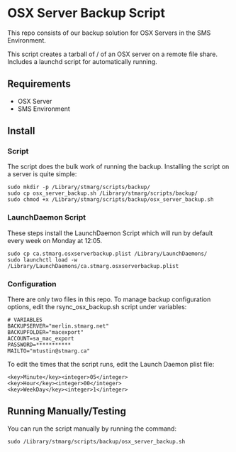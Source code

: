 # OSX Server Backup Script
This repo consists of our backup solution for OSX Servers in the SMS Environment.

This script creates a tarball of / of an OSX server on a remote file share. Includes a launchd script for automatically running.

## Requirements

* OSX Server
* SMS Environment

## Install

### Script

The script does the bulk work of running the backup.
Installing the script on a server is quite simple:

```
sudo mkdir -p /Library/stmarg/scripts/backup/
sudo cp osx_server_backup.sh /Library/stmarg/scripts/backup/
sudo chmod +x /Library/stmarg/scripts/backup/osx_server_backup.sh
```

### LaunchDaemon Script

These steps install the LaunchDaemon Script which will run by default every week on Monday at 12:05.

```
sudo cp ca.stmarg.osxserverbackup.plist /Library/LaunchDaemons/
sudo launchctl load -w /Library/LaunchDaemons/ca.stmarg.osxserverbackup.plist
```

### Configuration 

There are only two files in this repo. To manage backup configuration options, edit the rsync_osx_backup.sh script under variables:

```
# VARIABLES
BACKUPSERVER="merlin.stmarg.net"
BACKUPFOLDER="macexport"
ACCOUNT=sa_mac_export
PASSWORD=***********
MAILTO="mtustin@stmarg.ca"
```

To edit the times that the script runs, edit the Launch Daemon plist file:

```
<key>Minute</key><integer>05</integer>
<key>Hour</key><integer>00</integer>
<key>WeekDay</key><integer>1</integer>
``` 

## Running Manually/Testing

You can run the script manually by running the command:

```
sudo /Library/stmarg/scripts/backup/osx_server_backup.sh
```